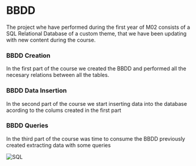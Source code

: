 # BBDD

The project whe have performed during the first year of M02 consists of a SQL Relational Database of a custom theme,
that we have been updating with new content during the course.

### BBDD Creation
In the first part of the course we created the BBDD and performed all the necesary relations between all the tables.

### BBDD Data Insertion
In the second part of the course we start inserting data into the database acording to the colums created in the first part

### BBDD Queries
In the third part of the course was time to consume the BBDD previously created extracting data with some queries

![SQL](https://img.shields.io/badge/MySQL-00000F?style=for-the-badge&logo=mysql&logoColor=white)
